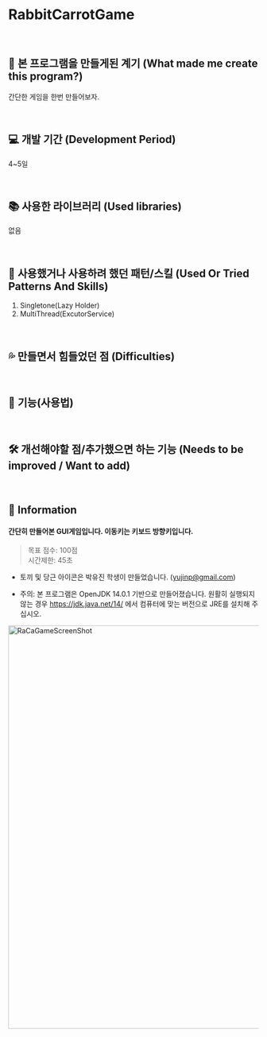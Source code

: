 # RabbitCarrotGame   
   
&nbsp;   
   
## 🤔 본 프로그램을 만들게된 계기 (What made me create this program?)
간단한 게임을 한번 만들어보자.
   
&nbsp;   
   
## 💻 개발 기간 (Development Period)
4~5일
   
&nbsp;   
   
## 📚 사용한 라이브러리 (Used libraries)
없음
   
&nbsp;   
   
## 🚀 사용했거나 사용하려 했던 패턴/스킬 (Used Or Tried Patterns And Skills)
1. Singletone(Lazy Holder)
2. MultiThread(ExcutorService)
   
&nbsp;   
   
## 💦 만들면서 힘들었던 점 (Difficulties)
   
&nbsp;   
   
## 💬 기능(사용법) 
   
&nbsp;   
   
## 🛠 개선해야할 점/추가했으면 하는 기능 (Needs to be improved / Want to add)
   
&nbsp;   
   
## 📝 Information
#### 간단히 만들어본 GUI게임입니다. 이동키는 키보드 방향키입니다.

   
> 목표 점수: 100점   
> 시간제한: 45초

* 토끼 및 당근 아이콘은 박유진 학생이 만들었습니다. (yujinp@gmail.com)

   
* 주의: 본 프로그램은 OpenJDK 14.0.1 기반으로 만들어졌습니다. 원활히 실행되지 않는 경우 https://jdk.java.net/14/ 에서 컴퓨터에 맞는 버전으로 JRE를 설치해 주십시오.

   
<img width="812" alt="RaCaGameScreenShot" src="https://user-images.githubusercontent.com/39452092/82152662-d17ae100-989d-11ea-9465-72cccd7b6712.png">
   
&nbsp;   
   
